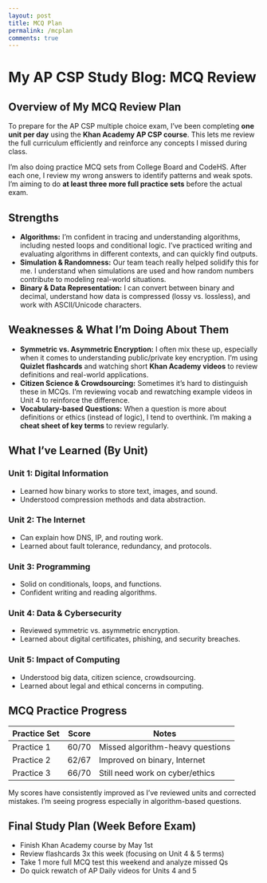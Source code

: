 ```yaml
---
layout: post
title: MCQ Plan 
permalink: /mcplan
comments: true
---
```


# My AP CSP Study Blog: MCQ Review

## Overview of My MCQ Review Plan

To prepare for the AP CSP multiple choice exam, I’ve been completing **one unit per day** using the **Khan Academy AP CSP course**. This lets me review the full curriculum efficiently and reinforce any concepts I missed during class.

I’m also doing practice MCQ sets from College Board and CodeHS. After each one, I review my wrong answers to identify patterns and weak spots. I’m aiming to do **at least three more full practice sets** before the actual exam.

## Strengths

- **Algorithms:** I’m confident in tracing and understanding algorithms, including nested loops and conditional logic. I’ve practiced writing and evaluating algorithms in different contexts, and can quickly find outputs.
- **Simulation & Randomness:** Our team teach really helped solidify this for me. I understand when simulations are used and how random numbers contribute to modeling real-world situations.
- **Binary & Data Representation:** I can convert between binary and decimal, understand how data is compressed (lossy vs. lossless), and work with ASCII/Unicode characters.

## Weaknesses & What I’m Doing About Them

- **Symmetric vs. Asymmetric Encryption:** I often mix these up, especially when it comes to understanding public/private key encryption. I’m using **Quizlet flashcards** and watching short **Khan Academy videos** to review definitions and real-world applications.
- **Citizen Science & Crowdsourcing:** Sometimes it’s hard to distinguish these in MCQs. I’m reviewing vocab and rewatching example videos in Unit 4 to reinforce the difference.
- **Vocabulary-based Questions:** When a question is more about definitions or ethics (instead of logic), I tend to overthink. I’m making a **cheat sheet of key terms** to review regularly.

## What I’ve Learned (By Unit)

### Unit 1: Digital Information
- Learned how binary works to store text, images, and sound.
- Understood compression methods and data abstraction.

### Unit 2: The Internet
- Can explain how DNS, IP, and routing work.
- Learned about fault tolerance, redundancy, and protocols.

### Unit 3: Programming
- Solid on conditionals, loops, and functions.
- Confident writing and reading algorithms.

### Unit 4: Data & Cybersecurity
- Reviewed symmetric vs. asymmetric encryption.
- Learned about digital certificates, phishing, and security breaches.

### Unit 5: Impact of Computing
- Understood big data, citizen science, crowdsourcing.
- Learned about legal and ethical concerns in computing.

## MCQ Practice Progress

| Practice Set | Score   | Notes                             |
|--------------|---------|-----------------------------------|
| Practice 1   | 60/70   | Missed algorithm-heavy questions  |
| Practice 2   | 62/67   | Improved on binary, Internet      |
| Practice 3   | 66/70   | Still need work on cyber/ethics   |

My scores have consistently improved as I’ve reviewed units and corrected mistakes. I’m seeing progress especially in algorithm-based questions.

## Final Study Plan (Week Before Exam)

- Finish Khan Academy course by May 1st
- Review flashcards 3x this week (focusing on Unit 4 & 5 terms)
- Take 1 more full MCQ test this weekend and analyze missed Qs
- Do quick rewatch of AP Daily videos for Units 4 and 5
